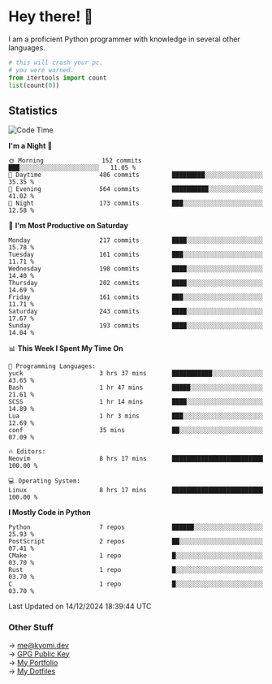 # Hey there! 👋

I am a proficient Python programmer with knowledge in several other languages.

```py
# this will crash your pc.
# you were warned.
from itertools import count
list(count(0))
```

## Statistics
<!--START_SECTION:waka-->
![Code Time](http://img.shields.io/badge/Code%20Time-1%2C640%20hrs%2016%20mins-blue)

**I'm a Night 🦉** 

```text
🌞 Morning                152 commits         ███░░░░░░░░░░░░░░░░░░░░░░   11.05 % 
🌆 Daytime                486 commits         █████████░░░░░░░░░░░░░░░░   35.35 % 
🌃 Evening                564 commits         ██████████░░░░░░░░░░░░░░░   41.02 % 
🌙 Night                  173 commits         ███░░░░░░░░░░░░░░░░░░░░░░   12.58 % 
```
📅 **I'm Most Productive on Saturday** 

```text
Monday                   217 commits         ████░░░░░░░░░░░░░░░░░░░░░   15.78 % 
Tuesday                  161 commits         ███░░░░░░░░░░░░░░░░░░░░░░   11.71 % 
Wednesday                198 commits         ████░░░░░░░░░░░░░░░░░░░░░   14.40 % 
Thursday                 202 commits         ████░░░░░░░░░░░░░░░░░░░░░   14.69 % 
Friday                   161 commits         ███░░░░░░░░░░░░░░░░░░░░░░   11.71 % 
Saturday                 243 commits         ████░░░░░░░░░░░░░░░░░░░░░   17.67 % 
Sunday                   193 commits         ████░░░░░░░░░░░░░░░░░░░░░   14.04 % 
```


📊 **This Week I Spent My Time On** 

```text
💬 Programming Languages: 
yuck                     3 hrs 37 mins       ███████████░░░░░░░░░░░░░░   43.65 % 
Bash                     1 hr 47 mins        █████░░░░░░░░░░░░░░░░░░░░   21.61 % 
SCSS                     1 hr 14 mins        ████░░░░░░░░░░░░░░░░░░░░░   14.89 % 
Lua                      1 hr 3 mins         ███░░░░░░░░░░░░░░░░░░░░░░   12.69 % 
conf                     35 mins             ██░░░░░░░░░░░░░░░░░░░░░░░   07.09 % 

🔥 Editors: 
Neovim                   8 hrs 17 mins       █████████████████████████   100.00 % 

💻 Operating System: 
Linux                    8 hrs 17 mins       █████████████████████████   100.00 % 
```

**I Mostly Code in Python** 

```text
Python                   7 repos             ██████░░░░░░░░░░░░░░░░░░░   25.93 % 
PostScript               2 repos             ██░░░░░░░░░░░░░░░░░░░░░░░   07.41 % 
CMake                    1 repo              █░░░░░░░░░░░░░░░░░░░░░░░░   03.70 % 
Rust                     1 repo              █░░░░░░░░░░░░░░░░░░░░░░░░   03.70 % 
C                        1 repo              █░░░░░░░░░░░░░░░░░░░░░░░░   03.70 % 
```




 Last Updated on 14/12/2024 18:39:44 UTC
<!--END_SECTION:waka-->

### Other Stuff

→ [me@kyomi.dev](mailto:me@kyomi.dev)\
→ [GPG Public Key](https://github.com/bitterteriyaki.gpg)\
→ [My Portfolio](https://kyomi.dev)\
→ [My Dotfiles](https://github.com/bitterteriyaki/dotfiles)
